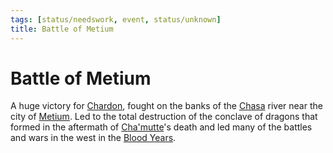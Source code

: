 ```yaml
---
tags: [status/needswork, event, status/unknown]
title: Battle of Metium
---
```



# Battle of Metium

A huge victory for [Chardon](<../../gazetteer/west-coast/chardonian-empire/chardon/chardon.md>), fought on the banks of the [Chasa](<../../gazetteer/chasa-nahadi-watershed/rivers/chasa.md>) river near the city of [Metium](<../../gazetteer/west-coast/chardonian-empire/chasa-river-valley/metium.md>). Led to the total destruction of the conclave of dragons that formed in the aftermath of [Cha'mutte](<../../people/extraplanar-powers/cha-mutte.md>)'s death and led many of the battles and wars in the west in the [Blood Years](<./blood-years.md>). 

